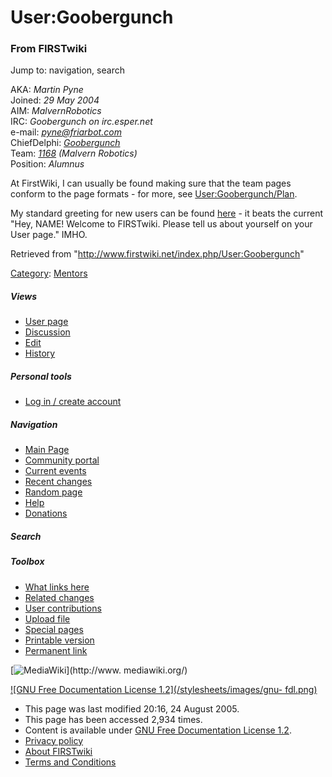 # User:Goobergunch

### From FIRSTwiki

Jump to: navigation, search

AKA: _Martin Pyne_  
Joined: _29 May 2004_  
AIM: _MalvernRobotics_  
IRC: _Goobergunch on irc.esper.net_  
e-mail: _[pyne@friarbot.com](mailto:pyne@friarbot.com
"mailto:pyne@friarbot.com" )_  
ChiefDelphi:
_[Goobergunch](http://www.chiefdelphi.com/forums/member.php?userid=6936
"http://www.chiefdelphi.com/forums/member.php?userid=6936" )_  
Team: _[1168](/index.php/1168 "1168" )_ _(Malvern Robotics)_  
Position: _Alumnus_

At FirstWiki, I can usually be found making sure that the team pages conform
to the page formats - for more, see
[User:Goobergunch/Plan](/index.php/User:Goobergunch/Plan
"User:Goobergunch/Plan" ).

My standard greeting for new users can be found
[here](/index.php/User:Goobergunch/Greeting "User:Goobergunch/Greeting" ) \-
it beats the current "Hey, NAME! Welcome to FIRSTwiki. Please tell us about
yourself on your User page." IMHO.

Retrieved from "<http://www.firstwiki.net/index.php/User:Goobergunch>"

[Category](/index.php?title=Special:Categories&article=User%3AGoobergunch
"Special:Categories" ): [Mentors](/index.php/Category:Mentors
"Category:Mentors" )

##### Views

  * [User page](/index.php/User:Goobergunch)
  * [Discussion](/index.php/User_talk:Goobergunch)
  * [Edit](/index.php?title=User:Goobergunch&action=edit)
  * [History](/index.php?title=User:Goobergunch&action=history)

##### Personal tools

  * [Log in / create account](/index.php?title=Special:Userlogin&returnto=User:Goobergunch)

[](/index.php/Main_Page "Main Page" )

##### Navigation

  * [Main Page](/index.php/Main_Page)
  * [Community portal](/index.php/FIRSTwiki:Community_portal)
  * [Current events](/index.php/Current_events)
  * [Recent changes](/index.php/Special:Recentchanges)
  * [Random page](/index.php/Special:Random)
  * [Help](/index.php/Help:Contents)
  * [Donations](/index.php/FIRSTwiki:Site_support)

##### Search



##### Toolbox

  * [What links here](/index.php/Special:Whatlinkshere/User:Goobergunch)
  * [Related changes](/index.php/Special:Recentchangeslinked/User:Goobergunch)
  * [User contributions](/index.php/Special:Contributions/Goobergunch)
  * [Upload file](/index.php/Special:Upload)
  * [Special pages](/index.php/Special:Specialpages)
  * [Printable version](/index.php?title=User:Goobergunch&printable=yes)
  * [Permanent link](/index.php?title=User:Goobergunch&oldid=37552)

[![MediaWiki](/skins/common/images/poweredby_mediawiki_88x31.png)](http://www.
mediawiki.org/)

[![GNU Free Documentation License 1.2](/stylesheets/images/gnu-
fdl.png)](http://www.gnu.org/copyleft/fdl.html)

  * This page was last modified 20:16, 24 August 2005.
  * This page has been accessed 2,934 times.
  * Content is available under [GNU Free Documentation License 1.2](http://www.gnu.org/copyleft/fdl.html "http://www.gnu.org/copyleft/fdl.html" ).
  * [Privacy policy](/index.php/FIRSTwiki:Privacy_policy "FIRSTwiki:Privacy policy" )
  * [About FIRSTwiki](/index.php/FIRSTwiki:About "FIRSTwiki:About" )
  * [Terms and Conditions](/index.php/FIRSTwiki:Terms_and_conditions "FIRSTwiki:Terms and conditions" )

